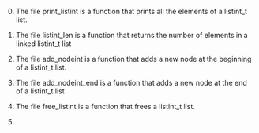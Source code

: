 0. The file print_listint is a function that prints all the elements of a listint_t list.

1. The file listint_len is a function that returns the number of elements in a linked listint_t list

2. The file add_nodeint is a function that adds a new node at the beginning of a listint_t list.

3. The file add_nodeint_end is a function that adds a new node at the end of a listint_t list

4. The file free_listint is a function that frees a listint_t list.

5. 

